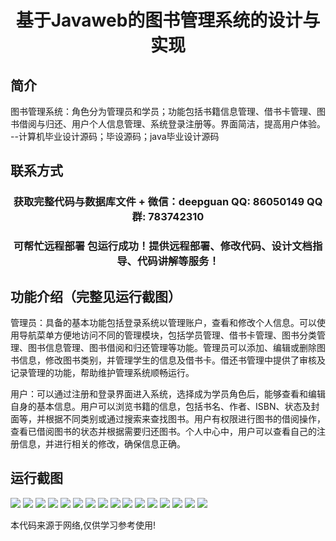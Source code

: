 <p><h1 align="center">基于Javaweb的图书管理系统的设计与实现</h1></p>

## 简介
图书管理系统：角色分为管理员和学员；功能包括书籍信息管理、借书卡管理、图书借阅与归还、用户个人信息管理、系统登录注册等。界面简洁，提高用户体验。    --计算机毕业设计源码；毕设源码；java毕业设计源码


## 联系方式
<p><h3 align="center">获取完整代码与数据库文件 + 微信：deepguan QQ: 86050149 QQ群: 783742310</h3></p>
<p><h3 align="center">可帮忙远程部署 包运行成功！提供远程部署、修改代码、设计文档指导、代码讲解等服务！</h3></p>

## 功能介绍（完整见运行截图）
管理员：具备的基本功能包括登录系统以管理账户，查看和修改个人信息。可以使用导航菜单方便地访问不同的管理模块，包括学员管理、借书卡管理、图书分类管理、图书信息管理、图书借阅和归还管理等功能。管理员可以添加、编辑或删除图书信息，修改图书类别，并管理学生的信息及借书卡。借还书管理中提供了审核及记录管理的功能，帮助维护管理系统顺畅运行。

用户：可以通过注册和登录界面进入系统，选择成为学员角色后，能够查看和编辑自身的基本信息。用户可以浏览书籍的信息，包括书名、作者、ISBN、状态及封面等，并根据不同类别或通过搜索来查找图书。用户有权限进行图书的借阅操作，查看已借阅图书的状态并根据需要归还图书。个人中心中，用户可以查看自己的注册信息，并进行相关的修改，确保信息正确。


## 运行截图
![](img/001.jpg)
![](img/002.jpg)
![](img/003.jpg)
![](img/004.jpg)
![](img/005.jpg)
![](img/006.jpg)
![](img/007.jpg)
![](img/008.jpg)
![](img/009.jpg)
![](img/010.jpg)
![](img/011.jpg)
![](img/012.jpg)
![](img/013.jpg)
![](img/014.jpg)
![](img/015.jpg)
![](img/016.jpg)

<p>本代码来源于网络,仅供学习参考使用!</p>
